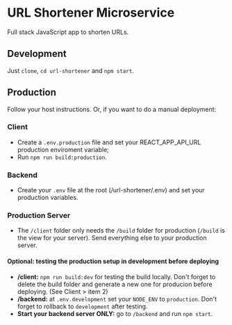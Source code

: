 # URL Shortener Microservice
Full stack JavaScript app to shorten URLs.

## Development
Just `clone`, `cd url-shortener` and `npm start`.

## Production
Follow your host instructions. Or, if you want to do a manual deployment:

### Client
* Create a `.env.production` file and set your REACT_APP_API_URL production enviroment variable;
* Run `npm run build:production`.

### Backend
* Create your `.env` file at the root (/url-shortener/.env) and set your production variables.

### Production Server
* The `/client` folder only needs the `/build` folder for production (`/build` is the view for your server). Send everything else to your production server.

#### Optional: testing the production setup in development before deploying
* **/client:** `npm run build:dev` for testing the build locally. Don't forget to delete the build folder and generate a new one for producion before deploying. (See Client > item 2)
* **/backend:** at `.env.development` set your `NODE_ENV` to `production`. Don't forget to rollback to `development` after testing.
* **Start your backend server ONLY:** go to `/backend` and run `npm start`.